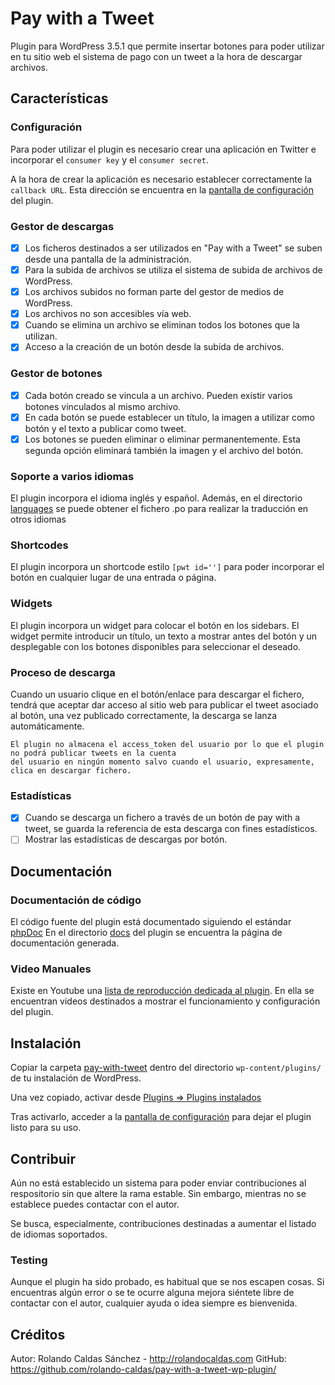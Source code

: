 # Pay with a Tweet

Plugin para WordPress 3.5.1 que permite insertar botones para poder utilizar en tu sitio web el sistema de pago con un tweet a la hora de descargar archivos. 

## Características

### Configuración

Para poder utilizar el plugin es necesario crear una aplicación en Twitter e incorporar el `consumer key` y el `consumer secret`.

A la hora de crear la aplicación es necesario establecer correctamente la `callback URL`. Esta dirección se encuentra en la [pantalla de configuración](http://www.example.com/wp-admin/admin.php?page=pay-with-tweet/admin/pwt-config.php) del plugin.

### Gestor de descargas

- [x] Los ficheros destinados a ser utilizados en "Pay with a Tweet" se suben desde una pantalla de la administración.
- [x] Para la subida de archivos se utiliza el sistema de subida de archivos de WordPress.
- [x] Los archivos subidos no forman parte del gestor de medios de WordPress.
- [x] Los archivos no son accesibles vía web.
- [x] Cuando se elimina un archivo se eliminan todos los botones que la utilizan.
- [x] Acceso a la creación de un botón desde la subida de archivos.

### Gestor de botones

- [x] Cada botón creado se vincula a un archivo. Pueden existir varios botones vinculados al mismo archivo.
- [x] En cada botón se puede establecer un título, la imagen a utilizar como botón y el texto a publicar como tweet.
- [x] Los botones se pueden eliminar o eliminar permanentemente. Esta segunda opción eliminará también la imagen y el archivo del botón.

### Soporte a varios idiomas

El plugin incorpora el idioma inglés y español. Además, en el directorio [languages](https://github.com/rolando-caldas/pay-with-a-tweet-wp-plugin/tree/master/pay-with-tweet/languages) se puede obtener el fichero .po para realizar la traducción en otros idiomas

### Shortcodes

El plugin incorpora un shortcode estilo `[pwt id='']` para poder incorporar el botón en cualquier lugar de una entrada o página.

### Widgets

El plugin incorpora un widget para colocar el botón en los sidebars. El widget permite introducir un título, un texto a mostrar antes del botón y un desplegable con los botones disponibles para seleccionar el deseado.

### Proceso de descarga

Cuando un usuario clique en el botón/enlace para descargar el fichero, tendrá que aceptar dar acceso al sitio web para publicar el tweet asociado al botón, una vez publicado correctamente, la descarga se lanza automáticamente.

    El plugin no almacena el access_token del usuario por lo que el plugin no podrá publicar tweets en la cuenta 
    del usuario en ningún momento salvo cuando el usuario, expresamente, clica en descargar fichero.

### Estadísticas

- [x] Cuando se descarga un fichero a través de un botón de pay with a tweet, se guarda la referencia de esta descarga con fines estadísticos.
- [ ] Mostrar las estadísticas de descargas por botón. 

## Documentación

### Documentación de código

El código fuente del plugin está documentado siguiendo el estándar [phpDoc](http://www.phpdoc.org/) En el directorio [docs](https://github.com/rolando-caldas/pay-with-a-tweet-wp-plugin/tree/master/pay-with-tweet/docs) del plugin se encuentra la página de documentación generada.

### Video Manuales

Existe en Youtube una [lista de reproducción dedicada al plugin](http://www.youtube.com/playlist?list=PLLY32y927ZzQ1bjrdL5REAwVUvFnVnkE5). En ella se encuentran videos destinados a mostrar el funcionamiento y configuración del plugin.

## Instalación

Copiar la carpeta [pay-with-tweet](https://github.com/rolando-caldas/pay-with-a-tweet-wp-plugin/tree/master/pay-with-tweet) dentro del directorio `wp-content/plugins/` de tu instalación de WordPress.

Una vez copiado, activar desde [Plugins => Plugins instalados](http://www.example.com/wp-admin/plugins.php)

Tras activarlo, acceder a la [pantalla de configuración](http://www.example.com/wp-admin/admin.php?page=pay-with-tweet/admin/pwt-config.php) para dejar el plugin listo para su uso.

## Contribuir

Aún no está establecido un sistema para poder enviar contribuciones al respositorio sin que altere la rama estable. Sin embargo, mientras no se establece puedes contactar con el autor. 

Se busca, especialmente, contribuciones destinadas a aumentar el listado de idiomas soportados.

### Testing

Aunque el plugin ha sido probado, es habitual que se nos escapen cosas. Si encuentras algún error o se te ocurre alguna mejora siéntete libre de contactar con el autor, cualquier ayuda o idea siempre es bienvenida.

## Créditos

Autor: Rolando Caldas Sánchez - http://rolandocaldas.com
GitHub: https://github.com/rolando-caldas/pay-with-a-tweet-wp-plugin/
